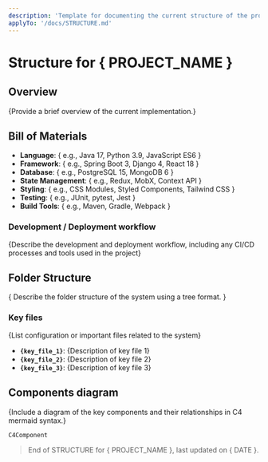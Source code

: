 ```yaml
---
description: 'Template for documenting the current structure of the project'
applyTo: '/docs/STRUCTURE.md'
---
```


# Structure for { PROJECT_NAME }

## Overview

{Provide a brief overview of the current implementation.}

## Bill of Materials

- **Language**: { e.g., Java 17, Python 3.9, JavaScript ES6 }
- **Framework**: { e.g., Spring Boot 3, Django 4, React 18 }
- **Database**: { e.g., PostgreSQL 15, MongoDB 6 }
- **State Management**: { e.g., Redux, MobX, Context API }
- **Styling**: { e.g., CSS Modules, Styled Components, Tailwind CSS }
- **Testing**: { e.g., JUnit, pytest, Jest }
- **Build Tools**: { e.g., Maven, Gradle, Webpack }

### Development / Deployment workflow

{Describe the development and deployment workflow, including any CI/CD processes and tools used in the project}

## Folder Structure

{ Describe the folder structure of the system using a tree format. }


### Key files

{List configuration or important files related to the system}

- **`{key_file_1}`**: {Description of key file 1}
- **`{key_file_2}`**: {Description of key file 2}
- **`{key_file_3}`**: {Description of key file 3}

## Components diagram

{Include a diagram of the key components and their relationships in C4 mermaid syntax.}

```mermaid
C4Component
```

> End of STRUCTURE for { PROJECT_NAME }, last updated on { DATE }.